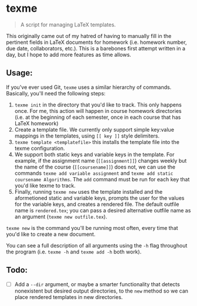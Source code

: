 # texme 
> A script for managing LaTeX templates.

This originally came out of my hatred of having to manually fill in the
pertinent fields in LaTeX documents for homework (i.e. homework number, due
date, collaborators, etc.). This is a barebones first attempt written in a day,
but I hope to add more  features as time allows.

## Usage:
If you've ever used Git, `texme` uses a similar hierarchy of commands.
Basically, you'll need the following steps:

1.	`texme init` in the directory that you'd like to track. This only happens once.
For me, this action will happen in course homework directories (i.e. at the beginning of each 
semester, once in each course that has LaTeX homework)
2.	Create a template file. We currently only support simple key:value mappings 
in the templates, using `[[ key ]]` style delimiters. 
3.	`texme template <templatefile>` this installs the template file into the texme 
configuration. 
4.	We support both static keys and variable keys in the template. For example, 
if the assignment name (`[[assignment]]`) changes weekly but the name of the 
course (`[[coursename]]`) does not, we can use the commands `texme add variable assignment`
and `texme add static coursename Algorithms`. The `add` command must be run
for each key that you'd like texme to track. 
5.	Finally, running `texme new` uses the template installed and the aformetioned
static and variable keys, prompts the user for the values for the variable keys, 
and creates a rendered file. The default outfile name is `rendered.tex`; you can 
pass a desired alternative outfile name as an argument (`texme new outfile.tex`).

`texme new` is the command you'll be running most often, every time that 
you'd like to create a new document. 

You can see a full description of all arguments using the `-h` flag throughout 
the program (i.e. `texme -h` and `texme add -h` both work).

## Todo:
- [ ] Add a `--dir` argument, or maybe a smarter functionality that detects nonexistent 
but desired output directories, to the `new` method so we can place rendered
templates in new directories.
